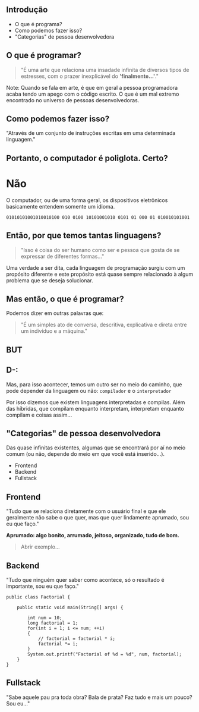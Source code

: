 ## Introdução

* O que é programa?
* Como podemos fazer isso?
* "Categorias" de pessoa desenvolvedora



## O que é programar?

> "É uma arte que relaciona uma insadade infinita de diversos tipos de estresses, com o prazer inexplicável do
> **'finalmente...'**."

Note: Quando se fala em arte, é que em geral a pessoa programadora acaba tendo um apego com o código escrito. O que é um mal extremo encontrado no universo de pessoas desenvolvedoras.



## Como podemos fazer isso?

"Através de um conjunto de instruções escritas em uma determinada linguagem."


## Portanto, o computador é **poliglota**. Certo?


# Não


O computador, ou de uma forma geral, os dispositivos eletrônicos basicamente entendem somente um idioma.

```
01010101001010010100 010 0100 10101001010 0101 01 000 01 010010101001
```


## Então, por que temos tantas linguagens?


> "Isso é coisa do ser humano como ser e pessoa que gosta de se expressar de diferentes formas..."


Uma verdade a ser dita, cada linguagem de programação surgiu com um propósito diferente e este propósito está quase sempre relacionado à algum problema que se deseja solucionar.


## Mas então, o que é programar?


Podemos dizer em outras palavras que:

> "É um simples ato de conversa, descritiva, explicativa e direta entre um indivíduo e a máquina."


## BUT 
## D-:


Mas, para isso acontecer, temos um outro ser no meio do caminho, que pode depender da linguagem ou não: `compilador` e o `interpretador`

Por isso dizemos que existem linguagens interpretadas e compilas. Além das híbridas, que compilam enquanto interpretam, interpretam enquanto compilam e coisas assim...



## "Categorias" de pessoa desenvolvedora
Das quase infinitas existentes, algumas que se encontrará por aí no meio comum (ou não, depende do meio em que você está inserido...).

* Frontend
* Backend
* Fullstack


## Frontend

"Tudo que se relaciona diretamente com o usuário final e que ele geralmente não sabe o que quer, mas que quer lindamente aprumado, sou eu que faço."

**Aprumado: algo bonito, arrumado, jeitoso, organizado, tudo de bom.**


> Abrir exemplo...


## Backend

"Tudo que ninguém quer saber como acontece, só o resultado é importante, sou eu que faço."


```
public class Factorial {

    public static void main(String[] args) {

        int num = 10;
        long factorial = 1;
        for(int i = 1; i <= num; ++i)
        {
            // factorial = factorial * i;
            factorial *= i;
        }
        System.out.printf("Factorial of %d = %d", num, factorial);
    }
}
```


## Fullstack

"Sabe aquele pau pra toda obra? Bala de prata? Faz tudo e mais um pouco? Sou eu..."
